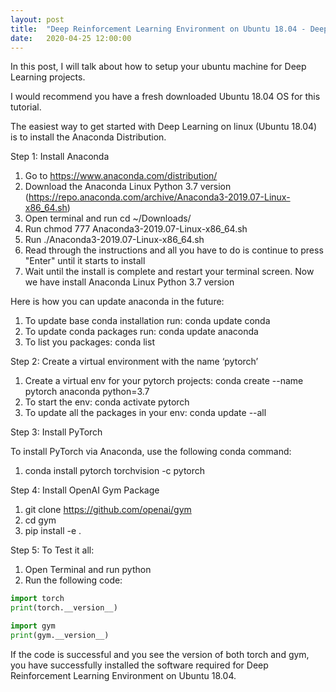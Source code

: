 ```yaml
---
layout: post
title:  "Deep Reinforcement Learning Environment on Ubuntu 18.04 - Deep Reinforcement Learning Series"
date:   2020-04-25 12:00:00
---
```



In this post, I will talk about how to setup your ubuntu machine for Deep Learning projects. 

I would recommend you have a fresh downloaded Ubuntu 18.04 OS for this tutorial.

The easiest way to get started with Deep Learning on linux (Ubuntu 18.04) is to install the Anaconda Distribution.

Step 1: Install Anaconda

1. Go to https://www.anaconda.com/distribution/
2. Download the Anaconda Linux Python 3.7 version (https://repo.anaconda.com/archive/Anaconda3-2019.07-Linux-x86_64.sh)
3. Open terminal and run cd ~/Downloads/
4. Run chmod 777 Anaconda3-2019.07-Linux-x86_64.sh
5. Run ./Anaconda3-2019.07-Linux-x86_64.sh
6. Read through the instructions and all you have to do is continue to press "Enter" until it starts to install
7. Wait until the install is complete and restart your terminal screen. Now we have install Anaconda Linux Python 3.7 version

Here is how you can update anaconda in the future:
1. To update base conda installation run: conda update conda
2. To update conda packages run: conda update anaconda
3. To list you packages: conda list

Step 2: Create a virtual environment with the name ‘pytorch’

1. Create a virtual env for your pytorch projects: conda create --name pytorch anaconda python=3.7
2. To start the env: conda activate pytorch
3. To update all the packages in your env: conda update --all

Step 3: Install PyTorch

To install PyTorch via Anaconda, use the following conda command:

1. conda install pytorch torchvision -c pytorch

Step 4: Install OpenAI Gym Package

1. git clone https://github.com/openai/gym
2. cd gym
3. pip install -e .

Step 5: To Test it all:

1. Open Terminal and run python
2. Run the following code:

```python
import torch
print(torch.__version__)

import gym
print(gym.__version__)
```

If the code is successful and you see the version of both torch and gym, you have successfully installed the software required for Deep Reinforcement Learning Environment on Ubuntu 18.04.
